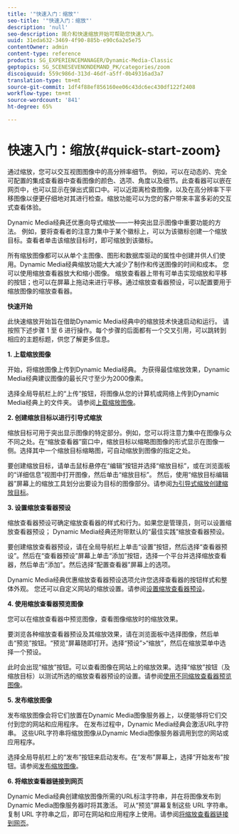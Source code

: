 ```yaml
---
title: '"快速入门：缩放"'
seo-title: '"快速入门：缩放"'
description: 'null'
seo-description: 简介和快速缩放开始可帮助您快速入门。
uuid: 31eda632-3469-4f90-885b-e90c6a2e5e75
contentOwner: admin
content-type: reference
products: SG_EXPERIENCEMANAGER/Dynamic-Media-Classic
geptopics: SG_SCENESEVENONDEMAND_PK/categories/zoom
discoiquuid: 559c986d-313d-46df-a5ff-0b49316ad3a7
translation-type: tm+mt
source-git-commit: 1df4f88ef856160ee06c43dc6ec430df122f2408
workflow-type: tm+mt
source-wordcount: '841'
ht-degree: 65%

---
```



# 快速入门：缩放{#quick-start-zoom}

通过缩放，您可以交互视图图像中的高分辨率细节。 例如，可以在动态的、完全可配置的集成查看器中查看图像的颜色、选项、角度以及细节。此查看器可以嵌在网页中，也可以显示在弹出式窗口中。可以近距离检查图像，以及在高分辨率下平移图像以便更仔细地对其进行检查。缩放功能可以为您的客户带来丰富多彩的交互式查看体验。

Dynamic Media经典还优惠向导式缩放——一种突出显示图像中重要功能的方法。 例如，要将查看者的注意力集中于某个徽标上，可以为该徽标创建一个缩放目标。查看者单击该缩放目标时，即可缩放到该徽标。

所有缩放图像都可以从单个主图像、图形和数据库驱动的属性中创建并供人们使用。Dynamic Media经典缩放功能大大减少了制作和传送图像的时间和成本。 您可以使用缩放查看器放大和缩小图像。 缩放查看器上带有可单击实现缩放和平移的按钮；也可以在屏幕上拖动来进行平移。通过缩放查看器预设，可以配置要用于缩放图像的缩放查看器。

**快速开始**

此快速缩放开始旨在借助Dynamic Media经典中的缩放技术快速启动和运行。 请按照下述步骤 1 至 6 进行操作。每个步骤的后面都有一个交叉引用，可以跳转到相应的主题标题，供您了解更多信息。

**1. 上载缩放图像**

开始，将缩放图像上传到Dynamic Media经典。 为获得最佳缩放效果，Dynamic Media经典建议图像的最长尺寸至少为2000像素。

选择全局导航栏上的“上传”按钮，将图像从您的计算机或网络上传到Dynamic Media经典上的文件夹。 请参阅[上载缩放图像](uploading-zoom-images.md#uploading_zoom_images)。

**2. 创建缩放目标以进行引导式缩放**

缩放目标可用于突出显示图像的特定部分。例如，您可以将注意力集中在图像与众不同之处。在“缩放查看器”窗口中，缩放目标以缩略图图像的形式显示在图像一侧。选择其中一个缩放目标缩略图，可自动缩放到图像的指定之处。

要创建缩放目标，请单击鼠标悬停在“编辑”按钮并选择“缩放目标”，或在浏览面板的“详细信息”视图中打开图像，然后单击“缩放目标”。 然后，使用“缩放目标编辑器”屏幕上的缩放工具划分出要设为目标的图像部分。请参阅[为引导式缩放创建缩放目标](creating-zoom-targets-guided-zoom.md#creating_zoom_targets_for_guided_zoom)。

**3. 设置缩放查看器预设**

缩放查看器预设可确定缩放查看器的样式和行为。如果您是管理员，则可以设置缩放查看器预设； Dynamic Media经典还附带默认的“最佳实践”缩放查看器预设。

要创建缩放查看器预设，请在全局导航栏上单击“设置”按钮，然后选择“查看器预设”。然后在“查看器预设”屏幕上单击“添加”按钮，选择一个平台并选择缩放查看器，然后单击“添加”。然后选择“配置查看器”屏幕上的选项。

Dynamic Media经典优惠缩放查看器预设选项允许您选择查看器的按钮样式和整体外观。 您还可以自定义网站的缩放设置。请参阅[设置缩放查看器预设](setting-zoom-viewer-presets.md#setting_up_zoom_viewer_presets)。

**4. 使用缩放查看器预览图像**

您可以在缩放查看器中预览图像，查看图像缩放时的缩放效果。

要浏览各种缩放查看器预设及其缩放效果，请在浏览面板中选择图像，然后单击“预览”按钮。“预览”屏幕随即打开。选择“预设”>“缩放”，然后在缩放菜单中选择一个预设。

此时会出现“缩放”按钮。可以查看图像在网站上的缩放效果。选择“缩放”按钮（及缩放目标）以测试所选的缩放查看器预设的设置。请参阅[使用不同缩放查看器预览图像](previewing-image-assets-different-zoom.md#previewing_image_assets_with_different_zoom_viewers)。

**5. 发布缩放图像**

发布缩放图像会将它们放置在Dynamic Media图像服务器上，以便能够将它们交付到您的网站和应用程序。 在发布过程中，Dynamic Media经典会激活URL字符串。 这些URL字符串将缩放图像从Dynamic Media图像服务器调用到您的网站或应用程序。

选择全局导航栏上的“发布”按钮来启动发布。在“发布”屏幕上，选择“开始发布”按钮。请参阅[发布缩放图像](publishing-zoom-images.md#publishing_zoom_images)。

**6. 将缩放查看器链接到网页**

Dynamic Media经典创建缩放图像所需的URL标注字符串，并在将图像发布到Dynamic Media图像服务器时将其激活。 可从“预览”屏幕复制这些 URL 字符串。复制 URL 字符串之后，即可在网站和应用程序上使用。请参阅[将缩放查看器链接到网页](linking-zoom-viewers-web-pages.md#linking_zoom_viewers_to_your_web_pages)。
